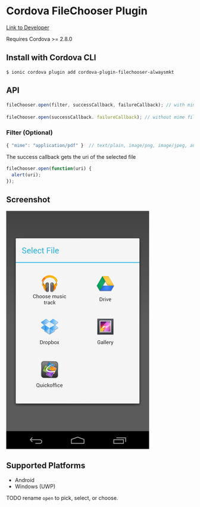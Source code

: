 # Cordova FileChooser Plugin

[Link to Developer](https://github.com/zyhzx123e/)

Requires Cordova >= 2.8.0

## Install with Cordova CLI
	$ ionic cordova plugin add cordova-plugin-filechooser-alwaysmkt
 
## API

```javascript
fileChooser.open(filter, successCallback, failureCallback); // with mime filter

fileChooser.open(successCallback. failureCallback); // without mime filter
```

### Filter (Optional)

```javascript
{ "mime": "application/pdf" }  // text/plain, image/png, image/jpeg, audio/wav etc
```

The success callback gets the uri of the selected file

```javascript
fileChooser.open(function(uri) {
  alert(uri);
});
```

## Screenshot

![Screenshot](filechooser.png "Screenshot")

## Supported Platforms

- Android
- Windows (UWP)

TODO rename `open` to pick, select, or choose.

